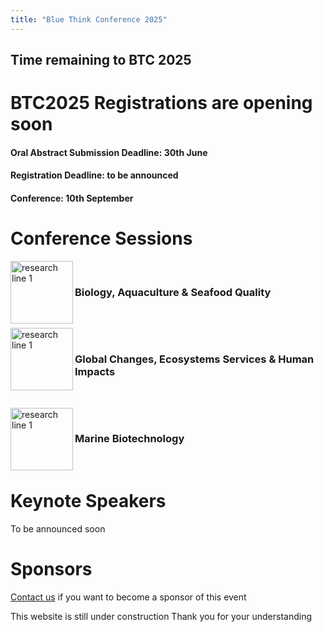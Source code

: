 ```yaml
---
title: "Blue Think Conference 2025"
---
```


<div id="countdown">
  <h2>Time remaining to BTC 2025</h2>
  <p id="countdown-timer"></p>
</div>
<script src="https://phdcommitee.github.io/btc2025/assets/js/countdown.js"></script>

# BTC2025 Registrations are opening soon

#### Oral Abstract Submission Deadline: 30th June
#### Registration Deadline: to be announced
#### Conference: 10th September

# Conference Sessions
<img src="https://phdcommitee.github.io/btc2025//assets/images/1.png" alt="research line 1" align="left" width="100" height="100">
&nbsp;

### Biology, Aquaculture & Seafood Quality 

&nbsp;

<img src="https://phdcommitee.github.io/btc2025//assets/images/1.png" alt="research line 1" align="left" width="100" height="100">
&nbsp;

### Global Changes, Ecosystems Services & Human Impacts

&nbsp;

<img src="https://phdcommitee.github.io/btc2025//assets/images/1.png" alt="research line 1" align="left" width="100" height="100">
&nbsp;

### Marine Biotechnology

&nbsp;

# Keynote Speakers
To be announced soon

# Sponsors

<a href="mailto:bluethinkconference@gmail.com">Contact us</a> if you want to become a sponsor of this event

This website is still under construction
Thank you for your understanding 




